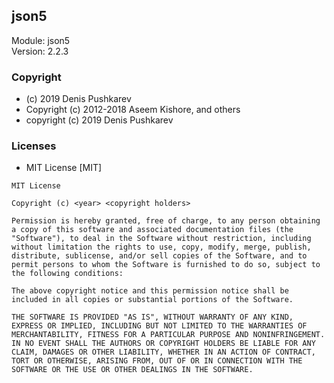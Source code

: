 ## json5
Module: json5\
Version: 2.2.3
### Copyright
- (c) 2019 Denis Pushkarev
- Copyright (c) 2012-2018 Aseem Kishore, and others
- copyright (c) 2019 Denis Pushkarev
### Licenses 
 - MIT License [MIT]

```
MIT License

Copyright (c) <year> <copyright holders>

Permission is hereby granted, free of charge, to any person obtaining a copy of this software and associated documentation files (the "Software"), to deal in the Software without restriction, including without limitation the rights to use, copy, modify, merge, publish, distribute, sublicense, and/or sell copies of the Software, and to permit persons to whom the Software is furnished to do so, subject to the following conditions:

The above copyright notice and this permission notice shall be included in all copies or substantial portions of the Software.

THE SOFTWARE IS PROVIDED "AS IS", WITHOUT WARRANTY OF ANY KIND, EXPRESS OR IMPLIED, INCLUDING BUT NOT LIMITED TO THE WARRANTIES OF MERCHANTABILITY, FITNESS FOR A PARTICULAR PURPOSE AND NONINFRINGEMENT. IN NO EVENT SHALL THE AUTHORS OR COPYRIGHT HOLDERS BE LIABLE FOR ANY CLAIM, DAMAGES OR OTHER LIABILITY, WHETHER IN AN ACTION OF CONTRACT, TORT OR OTHERWISE, ARISING FROM, OUT OF OR IN CONNECTION WITH THE SOFTWARE OR THE USE OR OTHER DEALINGS IN THE SOFTWARE.
```
